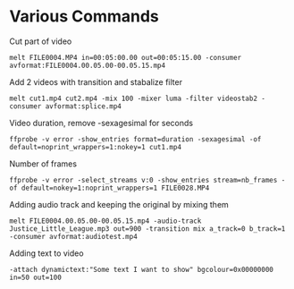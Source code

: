 # Various Commands

Cut part of video

`melt FILE0004.MP4 in=00:05:00.00 out=00:05:15.00 -consumer avformat:FILE0004.00.05.00-00.05.15.mp4`

Add 2 videos with transition and stabalize filter

`melt cut1.mp4 cut2.mp4 -mix 100 -mixer luma -filter videostab2 -consumer avformat:splice.mp4`

Video duration, remove -sexagesimal for seconds

`ffprobe -v error -show_entries format=duration -sexagesimal -of default=noprint_wrappers=1:nokey=1 cut1.mp4`

Number of frames

`ffprobe -v error -select_streams v:0 -show_entries stream=nb_frames -of default=nokey=1:noprint_wrappers=1 FILE0028.MP4`

Adding audio track and keeping the original by mixing them

`melt FILE0004.00.05.00-00.05.15.mp4 -audio-track Justice_Little_League.mp3 out=900 -transition mix a_track=0 b_track=1 -consumer avformat:audiotest.mp4`

Adding text to video

`-attach dynamictext:"Some text I want to show" bgcolour=0x00000000 in=50 out=100`

